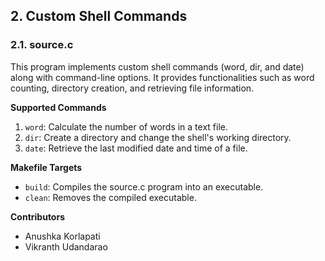 ## 2. Custom Shell Commands

### 2.1. source.c

This program implements custom shell commands (word, dir, and date) along with command-line options. It provides functionalities such as word counting, directory creation, and retrieving file information.

**Supported Commands**
1. `word`: Calculate the number of words in a text file.
2. `dir`: Create a directory and change the shell's working directory.
3. `date`: Retrieve the last modified date and time of a file.

**Makefile Targets**
- `build`: Compiles the source.c program into an executable.
- `clean`: Removes the compiled executable.

**Contributors**
- Anushka Korlapati
- Vikranth Udandarao
